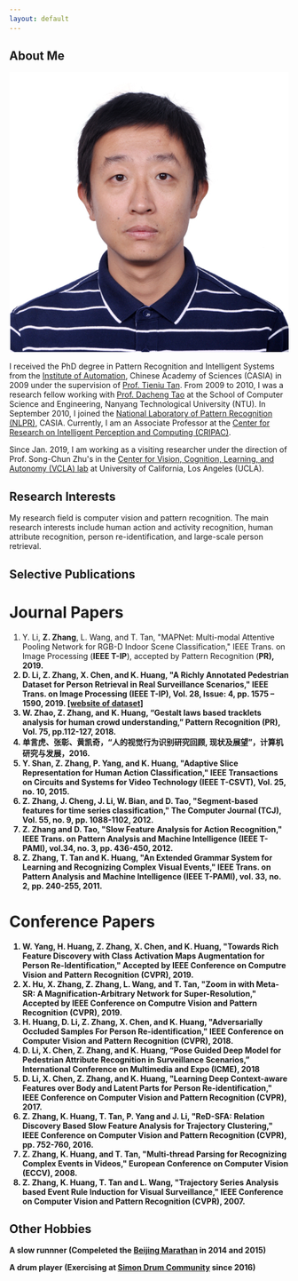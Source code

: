 ```yaml
---
layout: default
---
```


## About Me

<img class="profile-picture" src="zhangzhang.jpg">

I received the PhD degree in Pattern Recognition and Intelligent Systems from the [Institute of Automation](http://www.ia.ac.cn/), Chinese Academy of Sciences (CASIA) in 2009 under the supervision of [Prof. Tieniu Tan](http://cripac.ia.ac.cn/CN/column/item83.shtml). From 2009 to 2010, I was a research fellow working with [Prof. Dacheng Tao](https://sydney.edu.au/engineering/people/dacheng.tao.php) at the School of Computer Science and Engineering, Nanyang Technological University (NTU). In September 2010, I joined the [National Laboratory of Pattern Recognition (NLPR)](http://www.nlpr.ia.ac.cn/CN/model/index.shtml), CASIA. Currently, I am an Associate Professor at the [Center for Research on Intelligent Perception and Computing (CRIPAC)](http://cripac.ia.ac.cn/).

Since Jan. 2019, I am working as a visiting researcher under the direction of Prof. Song-Chun Zhu's in the [Center for Vision, Cognition, Learning, and Autonomy (VCLA) lab](http://vcla.stat.ucla.edu/) at University of California, Los Angeles (UCLA). 


## Research Interests

My research field is computer vision and pattern recognition. The main research interests include human action and activity recognition, human attribute recognition, person re-identification, and large-scale person retrieval.

## Selective Publications

# Journal Papers
1. Y. Li, <b>Z. Zhang</b>, L. Wang, and T. Tan, "MAPNet: Multi-modal Attentive Pooling Network for RGB-D Indoor Scene Classification," IEEE Trans. on Image Processing (<b>IEEE T-IP</b>), accepted by Pattern Recognition (<b>PR<b>), 2019.
2. D. Li, <b>Z. Zhang</b>, X. Chen, and K. Huang, "A Richly Annotated Pedestrian Dataset for Person Retrieval in Real Surveillance Scenarios," IEEE Trans. on Image Processing (<b>IEEE T-IP</b>), Vol. 28, Issue: 4, pp. 1575 – 1590, 2019. [[website of dataset]](https://github.com/dangweili/RAP)
3. W. Zhao, <b>Z. Zhang</b>, and K. Huang, “Gestalt laws based tracklets analysis for human crowd understanding,” Pattern Recognition (<b>PR<b>), Vol. 75, pp.112-127, 2018.
4.	单言虎、<b>张彰</b>、黄凯奇，“人的视觉行为识别研究回顾, 现状及展望”，计算机研究与发展，2016.
5. Y. Shan,  <b>Z. Zhang</b>, P. Yang, and K. Huang, "Adaptive Slice Representation for Human Action Classification," IEEE Transactions on Circuits and Systems for Video Technology (<b>IEEE T-CSVT</b>), Vol. 25, no. 10, 2015.
6. <b>Z. Zhang</b>, J. Cheng, J. Li, W. Bian, and D. Tao, "Segment-based features for time series classification," The Computer Journal (<b>TCJ</b>), Vol. 55, no. 9, pp. 1088-1102, 2012.
7. <b>Z. Zhang</b> and D. Tao, "Slow Feature Analysis for Action Recognition," IEEE Trans. on Pattern Analysis and Machine Intelligence (<b>IEEE T-PAMI</b>), vol.34, no. 3, pp. 436-450, 2012.
8. <b>Z. Zhang</b>, T. Tan and K. Huang, "An Extended Grammar System for Learning and Recognizing Complex Visual Events," IEEE Trans. on Pattern Analysis and Machine Intelligence (<b>IEEE T-PAMI</b>), vol. 33, no. 2, pp. 240-255, 2011.

# Conference Papers
1. W. Yang, H. Huang, <b>Z. Zhang</b>, X. Chen, and K. Huang, "Towards Rich Feature Discovery with Class Activation Maps Augmentation
for Person Re-Identification," Accepted by IEEE Conference on Computre Vision and Pattern Recognition (<b>CVPR<b>), 2019.
2. X. Hu, X. Zhang, <b>Z. Zhang</b>, L. Wang, and T. Tan, "Zoom in with Meta-SR: A Magnification-Arbitrary Network for Super-Resolution," Accepted by IEEE Conference on Computre Vision and Pattern Recognition (<b>CVPR<b>), 2019.
3. H. Huang, D. Li, <b>Z. Zhang</b>, X. Chen, and K. Huang, "Adversarially Occluded Samples For Person Re-identification," IEEE Conference on Computer Vision and Pattern Recognition (<b>CVPR</b>), 2018.
4. D. Li, X. Chen, <b>Z. Zhang</b>, and K. Huang, “Pose Guided Deep Model for Pedestrian Attribute Recognition in Surveillance Scenarios,” International Conference on Multimedia and Expo (ICME), 2018
5. D. Li, X. Chen, <b>Z. Zhang</b>, and K. Huang, "Learning Deep Context-aware Features over Body and Latent Parts for Person Re-identification," IEEE Conference on Computer Vision and Pattern Recognition (<b>CVPR</b>), 2017.
6. <b>Z. Zhang</b>, K. Huang, T. Tan, P. Yang and J. Li, "ReD-SFA: Relation Discovery Based Slow Feature Analysis for Trajectory Clustering," IEEE Conference on Computer Vision and Pattern Recognition (<b>CVPR</b>), pp. 752-760, 2016.
7. <b>Z. Zhang</b>, K. Huang, and T. Tan, "Multi-thread Parsing for Recognizing Complex Events in Videos," European Conference on Computer Vision (<b>ECCV</b>), 2008.
8. <b>Z. Zhang</b>, K. Huang, T. Tan and L. Wang, "Trajectory Series Analysis based  Event Rule Induction for Visual Surveillance," IEEE Conference on Computer Vision and Pattern Recognition (<b>CVPR</b>), 2007.

## Other Hobbies

A slow runnner (Compeleted the [Beijing Marathan](http://www.beijing-marathon.com/) in 2014 and 2015)

A drum player (Exercising at [Simon Drum Community](http://www.simondrum.cn/) since 2016)
